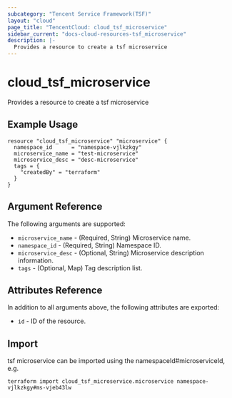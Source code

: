 ```yaml
---
subcategory: "Tencent Service Framework(TSF)"
layout: "cloud"
page_title: "TencentCloud: cloud_tsf_microservice"
sidebar_current: "docs-cloud-resources-tsf_microservice"
description: |-
  Provides a resource to create a tsf microservice
---
```


# cloud_tsf_microservice

Provides a resource to create a tsf microservice

## Example Usage

```hcl
resource "cloud_tsf_microservice" "microservice" {
  namespace_id      = "namespace-vjlkzkgy"
  microservice_name = "test-microservice"
  microservice_desc = "desc-microservice"
  tags = {
    "createdBy" = "terraform"
  }
}
```

## Argument Reference

The following arguments are supported:

* `microservice_name` - (Required, String) Microservice name.
* `namespace_id` - (Required, String) Namespace ID.
* `microservice_desc` - (Optional, String) Microservice description information.
* `tags` - (Optional, Map) Tag description list.

## Attributes Reference

In addition to all arguments above, the following attributes are exported:

* `id` - ID of the resource.



## Import

tsf microservice can be imported using the namespaceId#microserviceId, e.g.

```
terraform import cloud_tsf_microservice.microservice namespace-vjlkzkgy#ms-vjeb43lw
```

